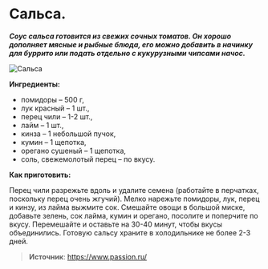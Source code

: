 # Сальса.

_**Соус сальса готовится из свежих сочных томатов. Он хорошо дополняет мясные и рыбные блюда, его можно добавить в начинку для буррито или подать отдельно с кукурузными чипсами начос.**_

![Сальса](/images/Kulinar/Other/meksikanskie-recepty_2.jpg 'Сальса')

**Ингредиенты:**

- помидоры – 500 г,
- лук красный – 1 шт.,
- перец чили – 1-2 шт.,
- лайм – 1 шт.,
- кинза – 1 небольшой пучок,
- кумин – 1 щепотка,
- орегано сушеный – 1 щепотка,
- соль, свежемолотый перец – по вкусу.

**Как приготовить:**

Перец чили разрежьте вдоль и удалите семена (работайте в перчатках, поскольку перец очень жгучий). Мелко нарежьте помидоры, лук, перец и кинзу, из лайма выжмите сок. Смешайте овощи в большой миске, добавьте зелень, сок лайма, кумин и орегано, посолите и поперчите по вкусу. Перемешайте и оставьте на 30-40 минут, чтобы вкусы объединились. Готовую сальсу храните в холодильнике не более 2-3 дней.

> **Источник**: https://www.passion.ru/

